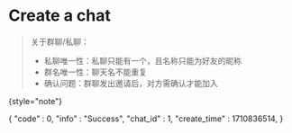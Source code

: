 # Create a chat

> 关于群聊/私聊：
> 
> - 私聊唯一性：私聊只能有一个，且名称只能为好友的昵称
> - 群名唯一性：聊天名不能重复
> - 确认问题：群聊发出邀请后，对方需确认才能加入
>
{style="note"}

<api-endpoint openapi-path="../cotalk.yaml" endpoint="/api/chat" method="post">

<response type="200">

<sample>
{
    "code" : 0,
    "info" : "Success",
    "chat_id" : 1,
    "create_time" : 1710836514,
}
</sample>

</response>

</api-endpoint>